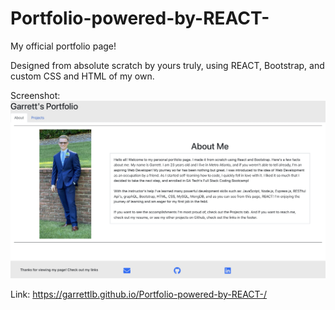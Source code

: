 # Portfolio-powered-by-REACT-

My official portfolio page!

Designed from absolute scratch by yours truly, using REACT, Bootstrap, and custom CSS and HTML of my own.

Screenshot:
<img src="/src/images/ScreenShot.png"></img>

Link: https://garrettlb.github.io/Portfolio-powered-by-REACT-/
